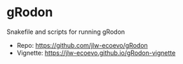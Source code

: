 # gRodon
Snakefile and scripts for running gRodon

- Repo: https://github.com/jlw-ecoevo/gRodon
- Vignette: https://jlw-ecoevo.github.io/gRodon-vignette
